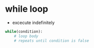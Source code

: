 # while loop

- excecute indefinitely

```python
while(condition):
    # loop body
    # repeats until condition is false
```